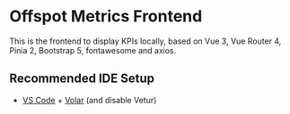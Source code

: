 # Offspot Metrics Frontend

This is the frontend to display KPIs locally, based on Vue 3, Vue Router 4, Pinia 2, Bootstrap 5, fontawesome and axios.

## Recommended IDE Setup

- [VS Code](https://code.visualstudio.com/) + [Volar](https://marketplace.visualstudio.com/items?itemName=Vue.volar) (and disable Vetur)
